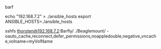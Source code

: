 barf

echo "192.168.7.2" > ./ansible_hosts
export ANSIBLE_HOSTS=./ansible_hosts

sshfs thorsten@192.168.7.2:Barfly/ ./Beaglemount/  -oauto_cache,reconnect,defer_permissions,noappledouble,negative_vncache,volname=myVolName

